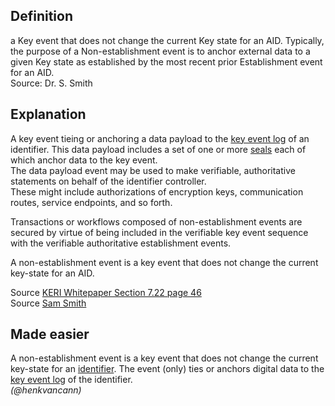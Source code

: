 ## Definition
a Key event that does not change the current Key state for an AID. Typically, the purpose of a Non-establishment event is to anchor external data to a given Key state as established by the most recent prior Establishment event for an AID.  
Source: Dr. S. Smith

## Explanation
A key event tieing or anchoring a data payload to the [key event log](key-event-log) of an identifier. This data payload includes a set of one or more [seals](seal) each of which anchor data to the key event.  
The data payload event may be used to make verifiable, authoritative statements on behalf of the identifier controller.   
These might include authorizations of encryption keys, communication routes, service endpoints, and so forth.

Transactions or workflows composed of non-establishment events are secured by virtue of being included in the verifiable key event
sequence with the verifiable authoritative establishment events.

A non-establishment event is a key event that does not change the current key-state for an AID. 

Source [KERI Whitepaper Section 7.22 page 46](https://github.com/SmithSamuelM/Papers/blob/master/whitepapers/KERI_WP_2.x.web.pdf)  
Source [Sam Smith](https://github.com/WebOfTrust/ietf-keri/blob/main/draft-ssmith-keri.md#basic-terminology)

## Made easier
A non-establishment event is a key event that does not change the current key-state for an [identifier](identifier). The event (only) ties or anchors digital data to the [key event log](key-event-log) of the identifier.  
_(@henkvancann)_

